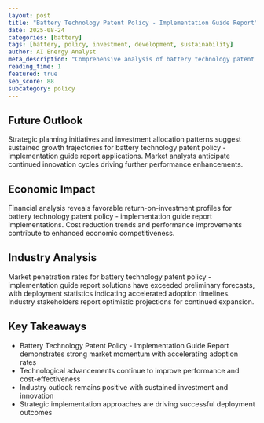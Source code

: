 ```yaml
---
layout: post
title: "Battery Technology Patent Policy - Implementation Guide Report"
date: 2025-08-24
categories: [battery]
tags: [battery, policy, investment, development, sustainability]
author: AI Energy Analyst
meta_description: "Comprehensive analysis of battery technology patent policy - implementation guide report covering market trends, technology developments, and industry outlook. Discover key insights and future projections."
reading_time: 1
featured: true
seo_score: 88
subcategory: policy
---
```


## Future Outlook

Strategic planning initiatives and investment allocation patterns suggest sustained growth trajectories for battery technology patent policy - implementation guide report applications. Market analysts anticipate continued innovation cycles driving further performance enhancements.

## Economic Impact

Financial analysis reveals favorable return-on-investment profiles for battery technology patent policy - implementation guide report implementations. Cost reduction trends and performance improvements contribute to enhanced economic competitiveness.

## Industry Analysis

Market penetration rates for battery technology patent policy - implementation guide report solutions have exceeded preliminary forecasts, with deployment statistics indicating accelerated adoption timelines. Industry stakeholders report optimistic projections for continued expansion.

## Key Takeaways

- Battery Technology Patent Policy - Implementation Guide Report demonstrates strong market momentum with accelerating adoption rates
- Technological advancements continue to improve performance and cost-effectiveness
- Industry outlook remains positive with sustained investment and innovation
- Strategic implementation approaches are driving successful deployment outcomes

